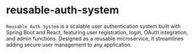 # reusable-auth-system
`Reusable Auth System` is a scalable user authentication system built with Spring Boot and React, featuring user registration, login, OAuth integration, and admin functions. Designed as a reusable microservice, it streamlines adding secure user management to any application.
